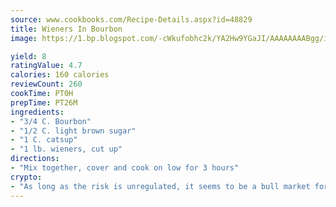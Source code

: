 ```yaml
---
source: www.cookbooks.com/Recipe-Details.aspx?id=48829
title: Wieners In Bourbon
image: https://1.bp.blogspot.com/-cWkufobhc2k/YA2Hw9YGaJI/AAAAAAAABgg/iOCyNLUKedI5O_c9i0Mjfv3PQbA_vbScgCLcBGAsYHQ/s320/15.png

yield: 8
ratingValue: 4.7
calories: 160 calories
reviewCount: 260
cookTime: PT0H
prepTime: PT26M
ingredients:
- "3/4 C. Bourbon"
- "1/2 C. light brown sugar"
- "1 C. catsup"
- "1 lb. wieners, cut up"
directions:
- "Mix together, cover and cook on low for 3 hours"
crypto:
- "As long as the risk is unregulated, it seems to be a bull market for Bitcoin."
---
```

